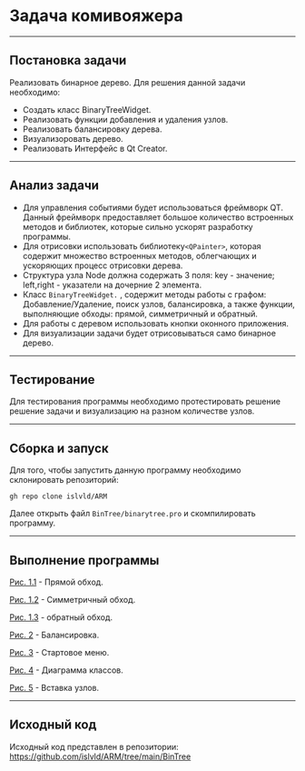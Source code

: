 # Задача комивояжера
---
## Постановка задачи
Реализовать бинарное дерево.
Для решения данной задачи необходимо:
- Создать класс BinaryTreeWidget.
- Реализовать функции добавления и удаления узлов.
- Реализовать балансировку дерева.
- Визуализоровать дерево.
- Реализовать Интерфейс в Qt Creator.
---
## Анализ задачи
- Для управления событиями будет использоваться фреймворк QT. Данный фреймворк предоставляет большое количество встроенных методов и библиотек, которые сильно ускорят разработку программы.
- Для отрисовки использовать библиотеку```<QPainter>```, которая содержит множество встроенных методов, облегчающих и ускоряющих процесс отрисовки дерева.
- Структура узла Node должна содержать 3 поля: key - значение; left,right - указатели на дочерние 2 элемента.
- Класс ```BinaryTreeWidget.``` , содержит методы работы с графом: Добавление/Удаление, поиск узлов, балансировка, а также функции, выполняющие обходы: прямой, симметричный и обратный.
- Для работы с деревом использовать кнопки оконного приложения.
- Для визуализации задачи будет отрисовываться само бинарное дерево.
 
___
## Тестирование
Для тестирования программы необходимо протестировать решение решение задачи и визуализацию на разном количестве узлов.


___
## Сборка и запуск
Для того, чтобы запустить данную программу необходимо склонировать репозиторий:
```
gh repo clone islvld/ARM
```
Далее открыть файл ```BinTree/binarytree.pro``` и скомпилировать программу.
___
## Выполнение программы

[Рис. 1.1](https://github.com/islvld/ARM/blob/main/ReportsBinTree/1.1.JPG) - Прямой обход.

[Рис. 1.2](https://github.com/islvld/ARM/blob/main/ReportsBinTree/1.2.JPG) - Симметричный обход.

[Рис. 1.3](https://github.com/islvld/ARM/blob/main/ReportsBinTree/1.3.JPG) - обратный обход.

[Рис. 2](https://github.com/islvld/ARM/blob/main/ReportsBinTree/2.JPG) - Балансировка.

[Рис. 3](https://github.com/islvld/ARM/blob/main/ReportsBinTree/3.JPG) - Стартовое меню.

[Рис. 4](https://github.com/islvld/ARM/blob/main/ReportsBinTree/4.JPG) - Диаграмма классов.

[Рис. 5](https://github.com/islvld/ARM/blob/main/ReportsBinTree/5.JPG) - Вставка узлов.
___
## Исходный код

Исходный код представлен в репозитории: https://github.com/islvld/ARM/tree/main/BinTree